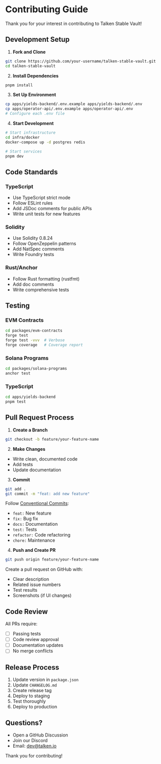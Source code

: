 # Contributing Guide

Thank you for your interest in contributing to Talken Stable Vault!

## Development Setup

1. **Fork and Clone**

```bash
git clone https://github.com/your-username/talken-stable-vault.git
cd talken-stable-vault
```

2. **Install Dependencies**

```bash
pnpm install
```

3. **Set Up Environment**

```bash
cp apps/yields-backend/.env.example apps/yields-backend/.env
cp apps/operator-api/.env.example apps/operator-api/.env
# Configure each .env file
```

4. **Start Development**

```bash
# Start infrastructure
cd infra/docker
docker-compose up -d postgres redis

# Start services
pnpm dev
```

## Code Standards

### TypeScript

- Use TypeScript strict mode
- Follow ESLint rules
- Add JSDoc comments for public APIs
- Write unit tests for new features

### Solidity

- Use Solidity 0.8.24
- Follow OpenZeppelin patterns
- Add NatSpec comments
- Write Foundry tests

### Rust/Anchor

- Follow Rust formatting (rustfmt)
- Add doc comments
- Write comprehensive tests

## Testing

### EVM Contracts

```bash
cd packages/evm-contracts
forge test
forge test -vvv  # Verbose
forge coverage   # Coverage report
```

### Solana Programs

```bash
cd packages/solana-programs
anchor test
```

### TypeScript

```bash
cd apps/yields-backend
pnpm test
```

## Pull Request Process

1. **Create a Branch**

```bash
git checkout -b feature/your-feature-name
```

2. **Make Changes**

- Write clean, documented code
- Add tests
- Update documentation

3. **Commit**

```bash
git add .
git commit -m "feat: add new feature"
```

Follow [Conventional Commits](https://www.conventionalcommits.org/):
- `feat:` New feature
- `fix:` Bug fix
- `docs:` Documentation
- `test:` Tests
- `refactor:` Code refactoring
- `chore:` Maintenance

4. **Push and Create PR**

```bash
git push origin feature/your-feature-name
```

Create a pull request on GitHub with:
- Clear description
- Related issue numbers
- Test results
- Screenshots (if UI changes)

## Code Review

All PRs require:
- [ ] Passing tests
- [ ] Code review approval
- [ ] Documentation updates
- [ ] No merge conflicts

## Release Process

1. Update version in `package.json`
2. Update `CHANGELOG.md`
3. Create release tag
4. Deploy to staging
5. Test thoroughly
6. Deploy to production

## Questions?

- Open a GitHub Discussion
- Join our Discord
- Email: dev@talken.io

Thank you for contributing!
